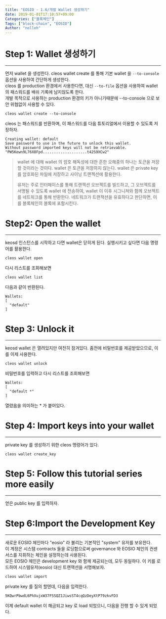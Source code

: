 ```yaml
---
title: "EOSIO - 1.6/개발 Wallet 생성하기"
date: 2019-01-01T17:10:57+09:00
Categories: ["블록체인"]
Tags: ["block-chain", "EOSIO"]
Author: "nolleh"
---
```


# Step 1: Wallet 생성하기
---
먼저 wallet 을 생성한다. cleos wallet create 를 통해 기본 wallet 을 ``--to-console`` 옵션을 사용하여 간단하게 생성한다.  
cleos 를 production 환경에서 사용한다면, 대신 ``--to-file`` 옵션을 사용하여 wallet 의 패스워드를 배쉬 기록에 남지않도록 한다.  
개발 목적으로 사용하는 production 환경의 키가 아니기때문에 --to-console 으로 보안 위협없이 사용할 수 있다.

```shell 
cleos wallet create --to-console
```

cleos 는 패스워드를 반환하며, 이 패스워드를 다음 튜토리얼에서 이용할 수 있도록 저장하자.  

```shell
Creating wallet: default
Save password to use in the future to unlock this wallet.
Without password imported keys will not be retrievable.
"PW5Kewn9L76X8Fpd....................t42S9XCw2"
```

> wallet 에 대해
> wallet 의 암호 해독성에 대한 흔한 오해중의 하나는 토큰을 저장할 것이라는 것이다.  wallet 은 토큰을 저장하지 않는다.  wallet 은 private key 를 암호화된 파일에 저장하고 사이닝 트랜젝션에 활용한다.  
> 
> 유저는 주로 인터페이스를 통해 트랜잭션 오브젝트를 빌드하고, 그 오브젝트를 서명될 수 있도록 wallet 에 전송하여, wallet 이 이후 시그니쳐와 함께 오브젝트를 네트워크를 통해 반환한다. 네트워크가 트랜잭션을 유효하다고 판단하면, 이를 블록체인의 블록에 포함시킨다.  

# Step2: Open the wallet 
---
keosd 인스턴스를 시작하고 다면 wallet은 닫히게 된다. 실행시키고 싶다면 다음 명령어를 활용한다. 

```shell
cleos wallet open
```

다시 리스트를 조회해보면
```shell
cleos wallet list
```
다음과 같이 반환된다. 
```shell
Wallets:
[
  "default"
]
```

# Step 3: Unlock it
---
keosd wallet 은 열려있지만 여전히 잠겨있다. 좀전에 비밀번호를 제공받았으므로, 이를 이제 사용한다. 

```shell
cleos wallet unlock
```

비밀번호를 입력하고 다시 리스트를 조회해보면
```shell
Wallets:
[
  "default *"
]
```
열렸음을 의미하는 * 가 붙어있다.

# Step 4: Import keys into your wallet 
---

private key 를 생성하기 위한 cleos 명령어가 있다.  

```shell
cleos wallet create_key
```

# Step 5: Follow this tutorial series more easily 
---
얻은 public key 를 입력하자.

# Step 6:Import the Development Key
---
새로운 EOSIO 체인마다 "eosio" 라 불리는 기본적인 "system" 유저를 보유한다.  
이 계정은 시스템 contracts 들을 로딩함으로써 governance 와 EOSIO 체인의 컨센서스를 지휘하는 체인을 설정하는데 사용된다.   
모든 EOSIO 체인은 development key 와 함께 제공되는데, 모두 동일하다. 이 키를 로드하여 시스템유저(eosio) 대신 트랜잭션을 서명해보자. 

```shell
cleos wallet import
```
private key 를 질의 할텐데, 다음을 입력한다.
```shell
5KQwrPbwdL6PhXujxW37FSSQZ1JiwsST4cqQzDeyXtP79zkvFD3
```

이제 default wallet 이 해금되고 key 로 load 되었으니, 다음을 진행 할 수 있게 되었다.